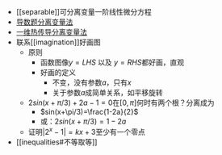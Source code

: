 - [[separable]]可分离变量一阶线性微分方程
- [导数题分离变量法](https://zhuanlan.zhihu.com/p/269868992)
- [一维热传导分离变量法](https://zhuanlan.zhihu.com/p/376107702#1.%20%E5%BC%95%E8%A8%80)
- 联系[[imagination]]好画图
  - 原则
    - 函数图像$y=LHS$ 以及 $y=RHS$都好画，直观
    - 好画的定义
      - 不变，没有参数$a$，只有$x$
      - 关于参数$a$成简单关系，如平移旋转
  - $2sin(x+\pi/3)+2a-1=0$在$[0,\pi]$何时有两个根？分离成为
    - $sin(x+\pi/3)=\frac{1-2a}{2}$
    - 或：$2sin(x+\pi/3) = 1-2a$
  - 证明$|2^x-1| = kx+3$至少有一个零点
- [[inequalities#不等取等]]